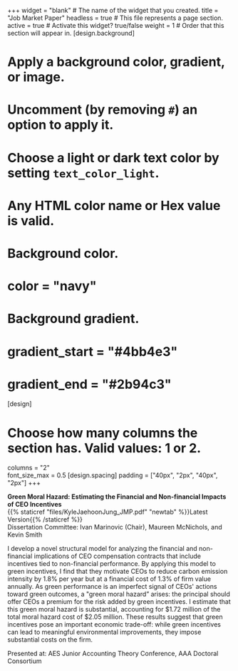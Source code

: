 +++
widget = "blank"  # The name of the widget that you created.
title = "Job Market Paper"
headless = true  # This file represents a page section.
active = true  # Activate this widget? true/false
weight = 1  # Order that this section will appear in.
[design.background]
  # Apply a background color, gradient, or image.
  #   Uncomment (by removing `#`) an option to apply it.
  #   Choose a light or dark text color by setting `text_color_light`.
  #   Any HTML color name or Hex value is valid.

  # Background color.
  # color = "navy"
  
  # Background gradient.
  # gradient_start = "#4bb4e3"
  # gradient_end = "#2b94c3"
[design]
  # Choose how many columns the section has. Valid values: 1 or 2.
  columns = "2"  
  font_size_max = 0.5
[design.spacing]
  padding = ["40px", "2px", "40px", "2px"]
+++

**Green Moral Hazard: Estimating the Financial and Non-financial Impacts of CEO Incentives**  
{{% staticref "files/KyleJaehoonJung_JMP.pdf" "newtab" %}}Latest Version{{% /staticref %}}  
Dissertation Committee: Ivan Marinovic (Chair), Maureen McNichols, and Kevin Smith  

I develop a novel structural model for analyzing the financial and non-financial implications of CEO compensation contracts that include incentives tied to non-financial performance. By applying this model to green incentives, I find that they motivate CEOs to reduce carbon emission intensity by 1.8% per year but at a financial cost of 1.3% of firm value annually. As green performance is an imperfect signal of CEOs' actions toward green outcomes, a "green moral hazard” arises: the principal should offer CEOs a premium for the risk added by green incentives. I estimate that this green moral hazard is substantial, accounting for $1.72 million of the total moral hazard cost of $2.05 million. These results suggest that green incentives pose an important economic trade-off: while green incentives can lead to meaningful environmental improvements, they impose substantial costs on the firm.  

Presented at: AES Junior Accounting Theory Conference, AAA Doctoral Consortium 
